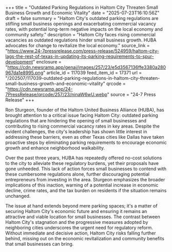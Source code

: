 +++
title = "Outdated Parking Regulations in Haltom City Threaten Small Business Growth and Economic Vitality"
date = "2025-07-23T16:10:56Z"
draft = false
summary = "Haltom City's outdated parking regulations are stifling small business openings and exacerbating commercial vacancy rates, with potential long-term negative impacts on the local economy and community safety."
description = "Haltom City faces rising commercial vacancies as outdated regulations hinder small business growth. HUBA advocates for change to revitalize the local economy."
source_link = "https://www.24-7pressrelease.com/press-release/524959/haltom-city-lags-the-rest-of-texas-in-updating-its-parking-requirements-to-spur-development"
enclosure = "https://cdn.newsramp.app/genai/images/257/23/e5d3567136ffe3380a280967da1e8995.png"
article_id = 117039
feed_item_id = 17371
url = "/202507/117039-outdated-parking-regulations-in-haltom-city-threaten-small-business-growth-and-economic-vitality"
qrcode = "https://cdn.newsramp.app/24-7PressRelease/qrcode/257/23/ninaW6wU.webp"
source = "24-7 Press Release"
+++

<p>Ron Sturgeon, founder of the Haltom United Business Alliance (HUBA), has brought attention to a critical issue facing Haltom City: outdated parking regulations that are hindering the opening of small businesses and contributing to rising commercial vacancy rates in key areas. Despite the evident challenges, the city's leadership has shown little interest in addressing these barriers, even as other Texas cities like Dallas have taken proactive steps by eliminating parking requirements to encourage economic growth and enhance neighborhood walkability.</p><p>Over the past three years, HUBA has repeatedly offered no-cost solutions to the city to alleviate these regulatory burdens, yet their proposals have gone unheeded. This lack of action forces small businesses to contend with these cumbersome regulations alone, further discouraging potential entrepreneurs from investing in the area. Sturgeon emphasizes the broader implications of this inaction, warning of a potential increase in economic decline, crime rates, and the tax burden on residents if the situation remains unchanged.</p><p>The issue at hand extends beyond mere parking spaces; it's a matter of securing Haltom City's economic future and ensuring it remains an attractive and viable location for small businesses. The contrast between Haltom City's stagnation and the progressive measures adopted by neighboring cities underscores the urgent need for regulatory reform. Without immediate and decisive action, Haltom City risks falling further behind, missing out on the economic revitalization and community benefits that small businesses can bring.</p>